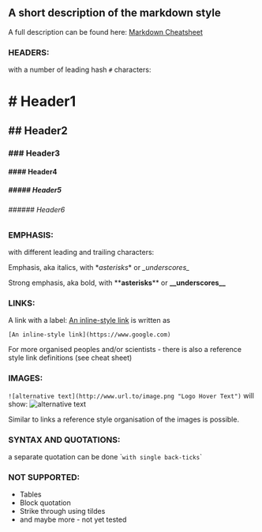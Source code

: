 ## A short description of the markdown style

A full description can be found here: [Markdown Cheatsheet](https://github.com/adam-p/markdown-here/wiki/Markdown-Cheatsheet)

### HEADERS:

with a number of leading hash `#` characters:

# \# Header1
## \#\# Header2
### \#\#\# Header3
#### \#\#\#\# Header4
##### \#\#\#\#\# Header5
###### \#\#\#\#\#\# Header6

### EMPHASIS:

with different leading and trailing characters:

Emphasis, aka italics, with \**asterisks*\* or _\_underscores\__

Strong emphasis, aka bold, with \*\***asterisks**\*\* or __\_\_underscores\_\___

### LINKS:

A link with a label: [An inline-style link](https://www.google.com) is written as 

`[An inline-style link](https://www.google.com)`

For more organised peoples and/or scientists - there is also a reference style link definitions (see cheat sheet)

### IMAGES:

`![alternative text](http://www.url.to/image.png "Logo Hover Text")` will show: ![alternative text](/static/sublog.png "Logo Hover Text")

Similar to links a reference style organisation of the images is possible.

### SYNTAX AND QUOTATIONS:

a separate quotation can be done \``with single back-ticks`\`

### NOT SUPPORTED:

- Tables
- Block quotation
- Strike through using tildes
- and maybe more - not yet tested
